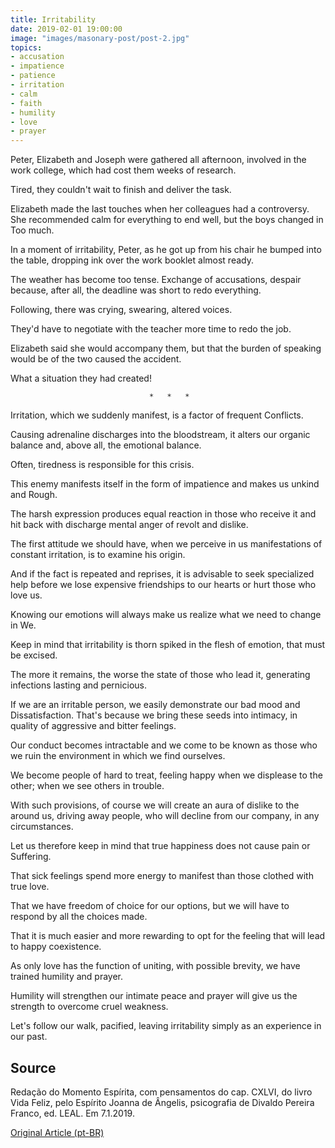 ```yaml
---
title: Irritability
date: 2019-02-01 19:00:00
image: "images/masonary-post/post-2.jpg"
topics: 
- accusation
- impatience
- patience
- irritation
- calm
- faith
- humility
- love
- prayer
---
```


Peter, Elizabeth and Joseph were gathered all afternoon, involved in the work
college, which had cost them weeks of research.

Tired, they couldn't wait to finish and deliver the task.

Elizabeth made the last touches when her colleagues had a controversy.
She recommended calm for everything to end well, but the boys changed in
Too much.

In a moment of irritability, Peter, as he got up from his chair he bumped into the
table, dropping ink over the work booklet almost ready.

The weather has become too tense. Exchange of accusations, despair because,
after all, the deadline was short to redo everything.

Following, there was crying, swearing, altered voices.

They'd have to negotiate with the teacher more time to redo the job.

Elizabeth said she would accompany them, but that the burden of speaking would be of the two
caused the accident.

What a situation they had created!

                                   *   *   *

Irritation, which we suddenly manifest, is a factor of frequent
Conflicts.

Causing adrenaline discharges into the bloodstream, it alters our
organic balance and, above all, the emotional balance.

Often, tiredness is responsible for this crisis.

This enemy manifests itself in the form of impatience and makes us unkind and
Rough.

The harsh expression produces equal reaction in those who receive it and hit back with discharge
mental anger of revolt and dislike.

The first attitude we should have, when we perceive in us manifestations of
constant irritation, is to examine his origin.

And if the fact is repeated and reprises, it is advisable to seek specialized help
before we lose expensive friendships to our hearts or hurt those who love us.

Knowing our emotions will always make us realize what we need to change in
We.

Keep in mind that irritability is thorn spiked in the flesh of emotion,
that must be excised.

The more it remains, the worse the state of those who lead it, generating infections
lasting and pernicious.

If we are an irritable person, we easily demonstrate our bad mood and
Dissatisfaction. That's because we bring these seeds into intimacy, in quality
of aggressive and bitter feelings.

Our conduct becomes intractable and we come to be known as those who
we ruin the environment in which we find ourselves.

We become people of hard to treat, feeling happy when we displease
to the other; when we see others in trouble.

With such provisions, of course we will create an aura of dislike to the
around us, driving away people, who will decline from our company, in
any circumstances.

Let us therefore keep in mind that true happiness does not cause pain or
Suffering.

That sick feelings spend more energy to manifest than
those clothed with true love.

That we have freedom of choice for our options, but we will have to respond
by all the choices made.

That it is much easier and more rewarding to opt for the feeling that
will lead to happy coexistence.

As only love has the function of uniting, with possible brevity, we have trained
humility and prayer.

Humility will strengthen our intimate peace and prayer will give us the strength to
overcome cruel weakness.

Let's follow our walk, pacified, leaving irritability simply
as an experience in our past.

## Source
Redação do Momento Espírita, com pensamentos do cap. CXLVI,
do livro Vida Feliz, pelo Espírito Joanna de Ângelis, psicografia
de Divaldo Pereira Franco, ed. LEAL.
Em 7.1.2019.

[Original Article (pt-BR)](http://www.momento.com.br/pt/ler_texto.php?id=5631)
